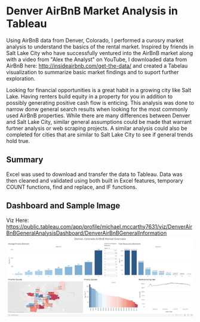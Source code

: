 # Denver AirBnB Market Analysis in Tableau
Using AirBnB data from Denver, Colorado, I performed a curosry market analysis to understand the basics of the rental market. Inspired by friends in Salt Lake City who have successfully ventured into the AirBnB market along with a video from "Alex the Analyst" on YouTube, I downloaded data from AirBnB here: http://insideairbnb.com/get-the-data/ and created a Tabelau visualization to summarize basic market findings and to suport further exploration.

Looking for financial opportunities is a great habit in a growing city like Salt Lake. Having renters build equity in a property for you in addition to possibly generating positive cash flow is enticing. This analysis was done to narrow donw general search results when looking for the most commonly used AirBnB properties. While there are many differences between Denver and Salt Lake City, similar general assumptions could be made that warrant furtner analysis or web scraping projects. A similar analysis could also be completed for cities that are similar to Salt Lake City to see if general trends hold true.

## Summary
Excel was used to download and transfer the data to Tableau. Data was then cleaned and validated using both built in Excel features, temporary COUNT functions, find and replace, and IF functions.

## Dashboard and Sample Image
Viz Here: https://public.tableau.com/app/profile/michael.mccarthy7631/viz/DenverAirBnBGeneralAnalysisDashboard/DenverAirBnBGeneralInformation
<img src="Images/DenverAirBnBDashImage.jpg">
